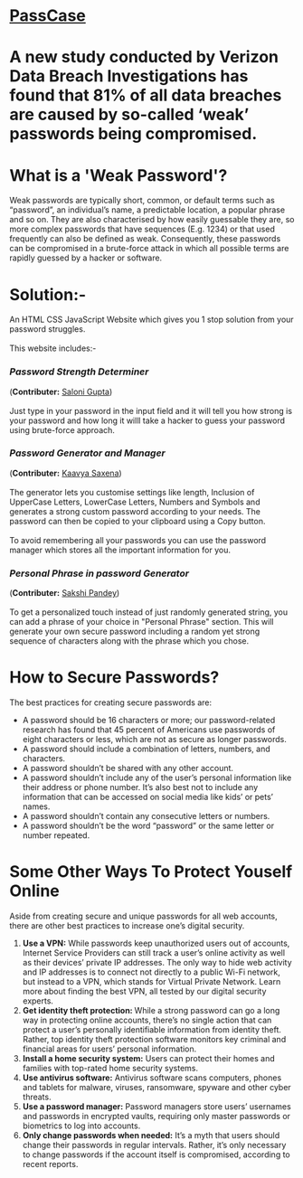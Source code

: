 # <a href="https://kaavya-saxena.github.io/PassCase/"> PassCase </a>

# A new study conducted by Verizon Data Breach Investigations has found that 81% of all data breaches are caused by so-called ‘weak’ passwords being compromised.

# What is a 'Weak Password'?
Weak passwords are typically short, common, or default terms such as “password”, an individual’s name, a predictable location, a popular phrase and so on. They are also characterised by how easily guessable they are, so more complex passwords that have sequences (E.g. 1234) or that used frequently can also be defined as weak. Consequently, these passwords can be compromised in a brute-force attack in which all possible terms are rapidly guessed by a hacker or software.

# Solution:-
An HTML CSS JavaScript Website which gives you 1 stop solution from your password struggles.
<br><br>
This website includes:-
<h3><em>Password Strength Determiner</em></h3>(<strong>Contributer:</strong> <a href="https://github.com/SaloniGupta1100" target="_blank" rel="noopener noreferrer"> Saloni Gupta</a>)<br><br>
Just type in your password in the input field and it will tell you how strong is your password and how long it willl take a hacker to guess your password using brute-force approach.
<br>
<h3><em>Password Generator and Manager</em></h3>(<strong>Contributer:</strong> <a href="https://github.com/Kaavya-Saxena" target="_blank" rel="noopener noreferrer"> Kaavya Saxena</a>)<br><br>
The generator lets you customise settings like length, Inclusion of UpperCase Letters, LowerCase Letters, Numbers and Symbols and generates a strong custom password according to your needs. The password can then be copied to your clipboard using a Copy button.
<br><br> To avoid remembering all your passwords you can use the password manager which stores all the important information for you. 
<br> 
<h3><em>Personal Phrase in password Generator</em></h3>(<strong>Contributer:</strong> <a href="https://github.com/sakshi-e-glitch" target="_blank" rel="noopener noreferrer"> Sakshi Pandey</a>)<br><br>
To get a personalized touch instead of just randomly generated string, you can add a phrase of your choice in "Personal Phrase" section. This will generate your own secure password including a random yet strong sequence of characters along with the phrase which you chose. 
<br> 

# How to Secure Passwords?
The best practices for creating secure passwords are:
<ul>
<li>A password should be 16 characters or more; our password-related research has found that 45 percent of Americans use passwords of eight characters or less, which are not as secure as longer passwords.
</li>
<li>A password should include a combination of letters, numbers, and characters.
 </li>
<li>A password shouldn’t be shared with any other account.
 </li>
<li>A password shouldn’t include any of the user’s personal information like their address or phone number. It’s also best not to include any information that can be accessed on social media like kids’ or pets’ names.
 </li>
<li>A password shouldn’t contain any consecutive letters or numbers.
 </li>
<li>A password shouldn’t be the word “password” or the same letter or number repeated.
 </li>
</ul>

# Some Other Ways To Protect Youself Online
Aside from creating secure and unique passwords for all web accounts, there are other best practices to increase one’s digital security.
  <ol>
<li><strong>Use a VPN:</strong> While passwords keep unauthorized users out of accounts, Internet Service Providers can still track a user’s online activity as well as their devices’ private IP addresses. The only way to hide web activity and IP addresses is to connect not directly to a public Wi-Fi network, but instead to a VPN, which stands for Virtual Private Network. Learn more about finding the best VPN, all tested by our digital security experts.
  </li>
<li><strong>Get identity theft protection: </strong>While a strong password can go a long way in protecting online accounts, there’s no single action that can protect a user’s personally identifiable information from identity theft. Rather, top identity theft protection software monitors key criminal and financial areas for users’ personal information.
  </li>
  <li><strong>Install a home security system:</strong> Users can protect their homes and families with top-rated home security systems.
  </li>
<li><strong>Use antivirus software:</strong> Antivirus software scans computers, phones and tablets for malware, viruses, ransomware, spyware and other cyber threats.
  </li>
  <li><strong>Use a password manager:</strong> Password managers store users’ usernames and passwords in encrypted vaults, requiring only master passwords or biometrics to log into accounts.
  </li>
  <li><strong>Only change passwords when needed:</strong> It’s a myth that users should change their passwords in regular intervals. Rather, it’s only necessary to change passwords if the account itself is compromised, according to recent reports.
  </li>
  </ol>
